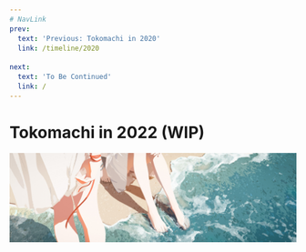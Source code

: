 ```yaml
---
# NavLink
prev:
  text: 'Previous: Tokomachi in 2020'
  link: /timeline/2020

next:
  text: 'To Be Continued'
  link: /
---
```


# Tokomachi in 2022 (WIP)

![top](./top_04.jpg)

